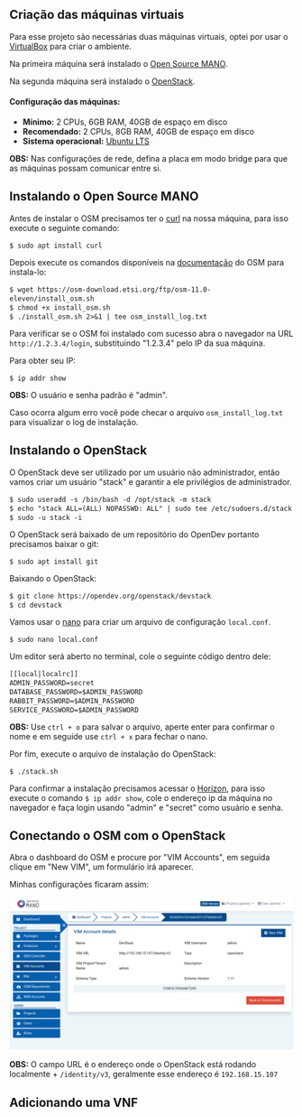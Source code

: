 ## Criação das máquinas virtuais

Para esse projeto são necessárias duas máquinas virtuais, optei por usar o [VirtualBox](https://www.virtualbox.org/) para criar o ambiente.

Na primeira máquina será instalado o [Open Source MANO](https://osm.etsi.org/).

Na segunda máquina será instalado o [OpenStack](https://www.openstack.org/).

#### Configuração das máquinas:

- **Mínimo:** 2 CPUs, 6GB RAM, 40GB de espaço em disco
- **Recomendado:** 2 CPUs, 8GB RAM, 40GB de espaço em disco
- **Sistema operacional:** [Ubuntu LTS](https://ubuntu.com/download/desktop)

**OBS:** Nas configurações de rede, defina a placa em modo bridge para que as máquinas possam comunicar entre si.

## Instalando o Open Source MANO

Antes de instalar o OSM precisamos ter o [curl](https://curl.se/) na nossa máquina, para isso execute o seguinte comando:

```
$ sudo apt install curl
```

Depois execute os comandos disponíveis na [documentação](https://osm.etsi.org/docs/user-guide/01-quickstart.html) do OSM para instala-lo:

```
$ wget https://osm-download.etsi.org/ftp/osm-11.0-eleven/install_osm.sh
$ chmod +x install_osm.sh
$ ./install_osm.sh 2>&1 | tee osm_install_log.txt
```

Para verificar se o OSM foi instalado com sucesso abra o navegador na URL `http://1.2.3.4/login`, substituindo "1.2.3.4" pelo IP da sua máquina.

Para obter seu IP:

```
$ ip addr show
```

**OBS:** O usuário e senha padrão é "admin".

Caso ocorra algum erro você pode checar o arquivo `osm_install_log.txt` para visualizar o log de instalação.

## Instalando o OpenStack

O OpenStack deve ser utilizado por um usuário não administrador, então vamos criar um usuário "stack" e garantir a ele privilégios de administrador.

```
$ sudo useradd -s /bin/bash -d /opt/stack -m stack
$ echo "stack ALL=(ALL) NOPASSWD: ALL" | sudo tee /etc/sudoers.d/stack
$ sudo -u stack -i
```

O OpenStack será baixado de um repositório do OpenDev portanto precisamos baixar o git:

```
$ sudo apt install git
```

Baixando o OpenStack:

```
$ git clone https://opendev.org/openstack/devstack
$ cd devstack
```

Vamos usar o [nano](https://www.nano-editor.org/) para criar um arquivo de configuração `local.conf`.

```
$ sudo nano local.conf
```

Um editor será aberto no terminal, cole o seguinte código dentro dele:

```
[[local|localrc]]
ADMIN_PASSWORD=secret
DATABASE_PASSWORD=$ADMIN_PASSWORD
RABBIT_PASSWORD=$ADMIN_PASSWORD
SERVICE_PASSWORD=$ADMIN_PASSWORD
```

**OBS:** Use `ctrl + o` para salvar o arquivo, aperte enter para confirmar o nome e em seguide use `ctrl + x` para fechar o nano.

Por fim, execute o arquivo de instalação do OpenStack:

```
$ ./stack.sh
```

Para confirmar a instalação precisamos acessar o [Horizon](https://docs.openstack.org/horizon/latest/), para isso execute o comando `$ ip addr show`, cole o endereço ip da máquina no navegador e faça login usando "admin" e "secret" como usuário e senha.

## Conectando o OSM com o OpenStack

Abra o dashboard do OSM e procure por "VIM Accounts", em seguida clique em "New VIM", um formulário irá aparecer.

Minhas configurações ficaram assim:

![Configurações da conta VIM.](/images/osm-vim-account-info.png)

**OBS:** O campo URL é o endereço onde o OpenStack está rodando localmente + `/identity/v3`, geralmente esse endereço é `192.168.15.107`

## Adicionando uma VNF
